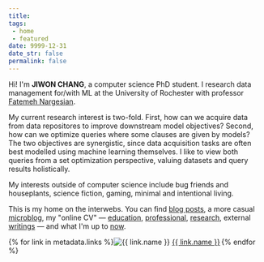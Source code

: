 ```yaml
---
title:
tags: 
 - home
 - featured
date: 9999-12-31
date_str: false
permalink: false
---
```

<p class="poster-text">Hi! I'm <strong class="highlight">JIWON CHANG</strong>, a <span class="highlight">computer science PhD student</span>. I research <span class="highlight">data management for/with ML</span> at the University of Rochester with professor <a href="https://fnargesian.com/">Fatemeh Nargesian</a>.</p>

My current research interest is two-fold. First, how can we acquire data from data repositores to improve downstream model objectives? Second, how can we optimize queries where some clauses are given by models? The two objectives are synergistic, since data acquisition tasks are often best modelled using machine learning themselves. I like to view both queries from a set optimization perspective, valuing datasets and query results holistically. 

My interests outside of computer science include bug friends and houseplants, science fiction, gaming, minimal and intentional living. 

This is my home on the interwebs. You can find [blog posts](/blog), a more casual [microblog](/microblog), my "online CV" — [education](/education), [professional](/professional), [research](/research), external [writings](/writings) — and what I'm up to [now](/now). 

{% for link in metadata.links %}<span style="margin-right: 0.5%;"><img src="{{ link.image }}" class="textsize-image" alt="{{ link.name }}"> <a href="{{ link.url }}">{{ link.name }}</a></span>{% endfor %}